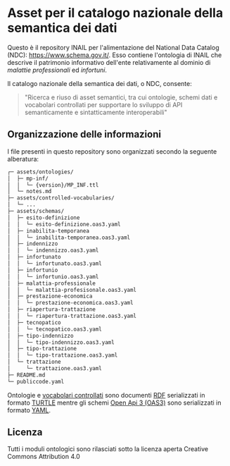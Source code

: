 # Asset per il catalogo nazionale della semantica dei dati
Questo è il repository INAIL per l'alimentazione del National Data Catalog (NDC): https://www.schema.gov.it/.
Esso contiene l'ontologia di INAIL che descrive il patrimonio informativo dell'ente relativamente al dominio di _malattie professionali_ ed  _infortuni_.

Il catalogo nazionale della semantica dei dati, o NDC, consente:
> "Ricerca e riuso di asset semantici, tra cui ontologie, schemi dati e vocabolari controllati per supportare lo sviluppo di API semanticamente e sintatticamente interoperabili"

## Organizzazione delle informazioni

I file presenti in questo repository sono organizzati secondo la seguente alberatura:

```bash
┌─ assets/ontologies/
│  ├─ mp-inf/
│  │  └─ {version}/MP_INF.ttl
│  └─ notes.md
├─ assets/controlled-vocabularies/
│  └─ ...
├─ assets/schemas/
│  ├─ esito-definizione
│  │  └─ esito-definizione.oas3.yaml
│  ├─ inabilita-temporanea
│  │  └─ inabilita-temporanea.oas3.yaml
│  ├─ indennizzo
│  │  └─ indennizzo.oas3.yaml
│  ├─ infortunato
│  │  └─ infortunato.oas3.yaml
│  ├─ infortunio
│  │  └─ infortunio.oas3.yaml
│  ├─ malattia-professionale
│  │  └─ malattia-profesisonale.oas3.yaml
│  ├─ prestazione-economica
│  │  └─ prestazione-economica.oas3.yaml
│  ├─ riapertura-trattazione
│  │  └─ riapertura-trattazione.oas3.yaml
│  ├─ tecnopatico
│  │  └─ tecnopatico.oas3.yaml
│  ├─ tipo-indennizzo
│  │  └─ tipo-indennizzo.oas3.yaml
│  ├─ tipo-trattazione
│  │  └─ tipo-trattazione.oas3.yaml
│  └─ trattazione
│     └─ trattazione.oas3.yaml
├─ README.md
└─ publiccode.yaml
```

Ontologie e [vocabolari controllati](https://www.agid.gov.it/it/dati/vocabolari-controllati) sono documenti [RDF](https://www.w3.org/RDF/) serializzati in formato [TURTLE](https://www.w3.org/TR/turtle/) mentre gli schemi  [Open Api 3 (OAS3)](https://spec.openapis.org/oas/v3.1.0) sono serializzati in formato [YAML](https://yaml.org/).

## Licenza
Tutti i moduli ontologici sono rilasciati sotto la licenza aperta Creative Commons Attribution 4.0
